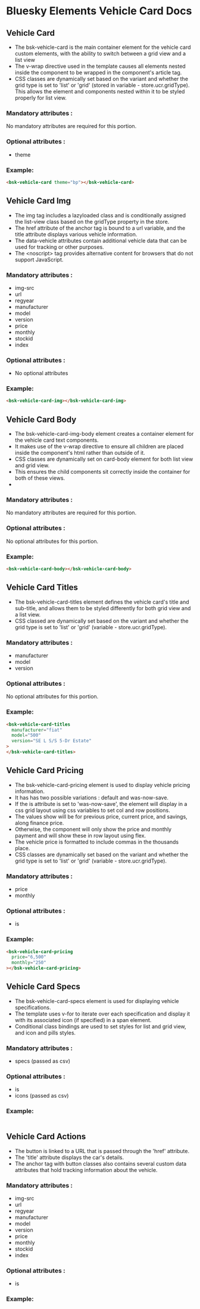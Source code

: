 # Bluesky Elements Vehicle Card Docs

## Vehicle Card

- The bsk-vehicle-card is the main container element for the vehicle card custom elements, with the ability to switch between a grid view and a list view
- The v-wrap directive used in the template causes all elements nested inside the component to be wrapped in the component's article tag.
- CSS classes are dynamically set based on the variant and whether the grid type is set to 'list' or 'grid' (stored in variable - store.ucr.gridType). This allows the element and components nested within it to be styled properly for list view.

### Mandatory attributes :

No mandatory attributes are required for this portion.

### Optional attributes :

- theme

### Example:

```html
<bsk-vehicle-card theme="bp"></bsk-vehicle-card>
```

Vehicle Card Img
----------------

- The img tag includes a lazyloaded class and is conditionally assigned the list-view class based on the gridType property in the store.
- The href attribute of the anchor tag is bound to a url variable, and the title attribute displays various vehicle information.
- The data-vehicle attributes contain additional vehicle data that can be used for tracking or other purposes.
- The &lt;noscript&gt; tag provides alternative content for browsers that do not support JavaScript.

### Mandatory attributes :

- img-src
- url
- regyear
- manufacturer
- model
- version
- price
- monthly
- stockid
- index

### Optional attributes :

- No optional attributes

### Example:

```html
<bsk-vehicle-card-img></bsk-vehicle-card-img>
```



## Vehicle Card Body


- The bsk-vehicle-card-img-body element creates a container element for the vehicle card text components.
- It makes use of the v-wrap directive to ensure all children are placed inside the component's html rather than outside of it.
- CSS classes are dynamically set on card-body element for both list view and grid view.
- This ensures the child components sit correctly inside the container for both of these views.
-

### Mandatory attributes :

No mandatory attributes are required for this portion.

### Optional attributes :

No optional attributes for this portion.

### Example:

```html
<bsk-vehicle-card-body></bsk-vehicle-card-body>
```

## Vehicle Card Titles

- The bsk-vehicle-card-titles element defines the vehicle card's title and sub-title, and allows them to be styled differently for both grid view and a list view.
- CSS classed are dynamically set based on the variant and whether the grid type is set to 'list' or 'grid' (variable - store.ucr.gridType).

### Mandatory attributes :

- manufacturer
- model
- version

### Optional attributes :

No optional attributes for this portion.

### Example:

```html
<bsk-vehicle-card-titles
  manufacturer="fiat"
  model="500"
  version="SE L S/S 5-Dr Estate"
>
</bsk-vehicle-card-titles>
```

## Vehicle Card Pricing

- The bsk-vehicle-card-pricing element is used to display vehicle pricing information.
- It has has two possible variations : default and was-now-save.
- If the is attribute is set to 'was-now-save', the element will display in a css grid layout using css variables to set col and row positions.
- The values show will be for previous price, current price, and savings, along finance price.
- Otherwise, the component will only show the price and monthly payment and will show these in row layout using flex.
- The vehicle price is formatted to include commas in the thousands place.
- CSS classes are dynamically set based on the variant and whether the grid type is set to 'list' or 'grid' (variable - store.ucr.gridType).

### Mandatory attributes :

- price
- monthly

### Optional attributes :

- is

### Example:

```html
<bsk-vehicle-card-pricing
  price="6,500"
  monthly="250"
></bsk-vehicle-card-pricing>
```

## Vehicle Card Specs

- The bsk-vehicle-card-specs element is used for displaying vehicle specifications.
- The template uses v-for to iterate over each specification and display it with its associated icon (if specified) in a span element.
- Conditional class bindings are used to set styles for list and grid view, and icon and pills styles.

### Mandatory attributes :

- specs (passed as csv)

### Optional attributes :

- is
- icons (passed as csv)

### Example:

 ```html


```

## Vehicle Card Actions

- The button is linked to a URL that is passed through the 'href' attribute.
- The 'title' attribute displays the car's details.
- The anchor tag with button classes also contains several custom data attributes that hold tracking information about the vehicle.

### Mandatory attributes :

- img-src
- url
- regyear
- manufacturer
- model
- version
- price
- monthly
- stockid
- index

### Optional attributes :

- is

### Example:

 ```html


```



